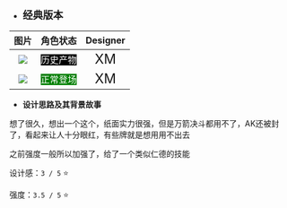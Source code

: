 * **<font size="4">经典版本</font>**

|         图片          | 角色状态                                                                 |         Designer         |
|:-------------------:|----------------------------------------------------------------------|:------------------------:|
| ![](pic/39/old.png) | <font style="background: black" color = white size = "3">历史产物</font> | <font size="5">XM</font> |
| ![](pic/39/x39.png) | <font style="background: green" color = white size = "3">正常登场</font> | <font size="5">XM</font> |

* **设计思路及其背景故事**

想了很久，想出一个这个，纸面实力很强，但是万箭决斗都用不了，AK还被封了，看起来让人十分眼红，有些牌就是想用用不出去

之前强度一般所以加强了，给了一个类似仁德的技能

设计感：``3 / 5`` ⭐

强度：``3.5 / 5`` ⭐